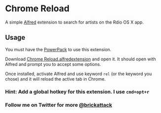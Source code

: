 # Chrome Reload

A simple [Alfred](http://alfredapp.com) extension to search for artists on the Rdio OS X app.

## Usage

You must have the [PowerPack](http://www.alfredapp.com/powerpack/) to use this extension.

Download [Chrome Reload.alfredextension](https://github.com/downloads/brickattack/Chrome_Reload.alfredextension/Chrome%20Reload.alfredextension) and open it. It should open with Alfred and prompt you to accept some options.

Once installed, activate Alfred and use keyword `rel` (or the keyword you chose) and it will reload the active tab in Chrome.

### Hint: Add a global hotkey for this extension. I use `cmd+opt+r`

### Follow me on Twitter for more [@brickattack](http://twitter.com/brickattack)